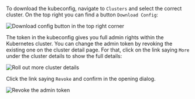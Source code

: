 To download the kubeconfig, navigate to `Clusters` and select the correct cluster. On the top right you can find a button `Download Config`:

![Download config button in the top right corner](06-download-kubeconfig-button.png)

The token in the kubeconfig gives you full admin rights within the Kubernetes cluster.
You can change the admin token by revoking the existing one on the cluster detail page. For that, click on the link saying `More` under the cluster details to show the full details:

![Roll out more cluster details](06-download-kubeconfig-more.png)

Click the link saying `Revoke` and confirm in the opening dialog.

![Revoke the admin token](06-download-kubeconfig-revoke.png)